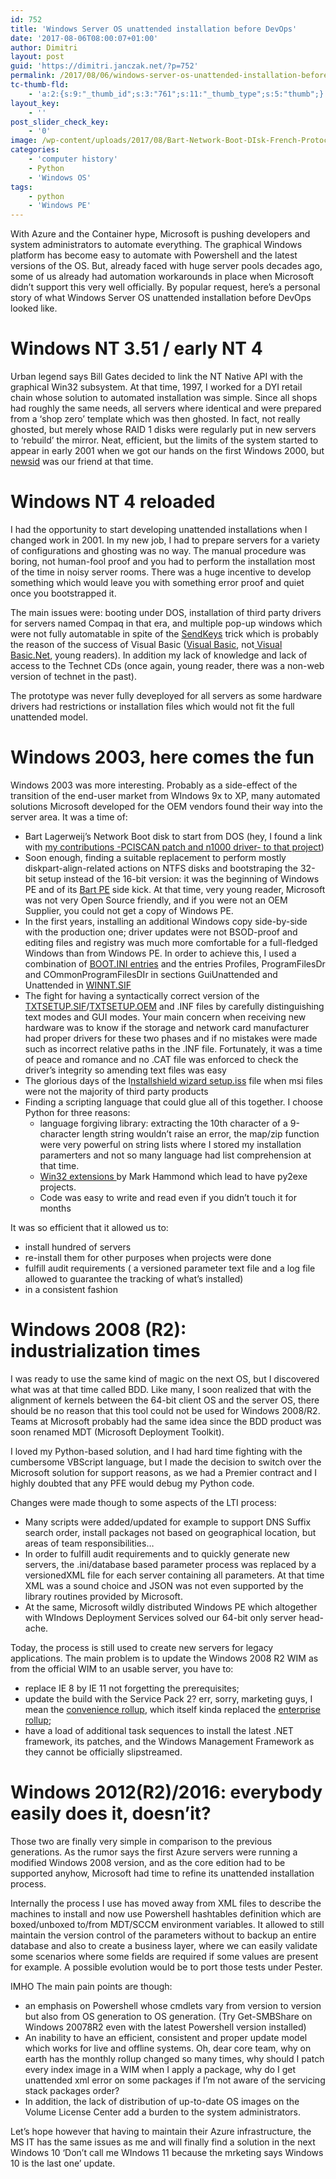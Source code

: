 ```yaml
---
id: 752
title: 'Windows Server OS unattended installation before DevOps'
date: '2017-08-06T08:00:07+01:00'
author: Dimitri
layout: post
guid: 'https://dimitri.janczak.net/?p=752'
permalink: /2017/08/06/windows-server-os-unattended-installation-before-devops/
tc-thumb-fld:
    - 'a:2:{s:9:"_thumb_id";s:3:"761";s:11:"_thumb_type";s:5:"thumb";}'
layout_key:
    - ''
post_slider_check_key:
    - '0'
image: /wp-content/uploads/2017/08/Bart-Network-Boot-DIsk-French-Protocol-Selection.png
categories:
    - 'computer history'
    - Python
    - 'Windows OS'
tags:
    - python
    - 'Windows PE'
---
```


With Azure and the Container hype, Microsoft is pushing developers and system administrators to automate everything. The graphical Windows platform has become easy to automate with Powershell and the latest versions of the OS. But, already faced with huge server pools decades ago, some of us already had automation workarounds in place when Microsoft didn’t support this very well officially. By popular request, here’s a personal story of what Windows Server OS unattended installation before DevOps looked like.

# Windows NT 3.51 / early NT 4

Urban legend says Bill Gates decided to link the NT Native API with the graphical Win32 subsystem. At that time, 1997, I worked for a DYI retail chain whose solution to automated installation was simple. Since all shops had roughly the same needs, all servers where identical and were prepared from a ‘shop zero’ template which was then ghosted. In fact, not really ghosted, but merely whose RAID 1 disks were regularly put in new servers to ‘rebuild’ the mirror. Neat, efficient, but the limits of the system started to appear in early 2001 when we got our hands on the first Windows 2000, but [newsid](https://docs.microsoft.com/en-us/sysinternals/downloads/newsid) was our friend at that time.

# Windows NT 4 reloaded

I had the opportunity to start developing unattended installations when I changed work in 2001. In my new job, I had to prepare servers for a variety of configurations and ghosting was no way. The manual procedure was boring, not human-fool proof and you had to perform the installation most of the time in noisy server rooms. There was a huge incentive to develop something which would leave you with something error proof and quiet once you bootstrapped it.

The main issues were: booting under DOS, installation of third party drivers for servers named Compaq in that era, and multiple pop-up windows which were not fully automatable in spite of the [SendKeys](https://msdn.microsoft.com/en-us/library/microsoft.visualbasic.compatibility.vb6.support.sendkeys(v=vs.110).aspx) trick which is probably the reason of the success of Visual Basic ([Visual Basic](https://en.wikipedia.org/wiki/Visual_Basic), not[ Visual Basic.Net](https://en.wikipedia.org/wiki/Visual_Basic_.NET), young readers). In addition my lack of knowledge and lack of access to the Technet CDs (once again, young reader, there was a non-web version of technet in the past).

The prototype was never fully deveployed for all servers as some hardware drivers had restrictions or installation files which would not fit the full unattended model.

# Windows 2003, here comes the fun

Windows 2003 was more interesting. Probably as a side-effect of the transition of the end-user market from WIndows 9x to XP, many automated solutions Microsoft developed for the OEM vendors found their way into the server area. It was a time of:

- Bart Lagerweij’s Network Boot disk to start from DOS (hey, I found a link with [my contributions -PCISCAN patch and n1000 driver- to that project](http://severinterrier.free.fr/Boot/NetBoot.htm))
- Soon enough, finding a suitable replacement to perform mostly diskpart-align-related actions on NTFS disks and bootstraping the 32-bit setup instead of the 16-bit version: it was the beginning of Windows PE and of its [Bart PE](https://en.wikipedia.org/wiki/BartPE) side kick. At that time, very young reader, Microsoft was not very Open Source friendly, and if you were not an OEM Supplier, you could not get a copy of Windows PE.
- In the first years, installing an additional Windows copy side-by-side with the production one; driver updates were not BSOD-proof and editing files and registry was much more comfortable for a full-fledged Windows than from Windows PE. In order to achieve this, I used a combination of [BOOT.INI entries](https://support.microsoft.com/en-us/help/323427/how-to-manually-edit-the-boot-ini-file-in-a-windows-server-2003-enviro) and the entries Profiles, ProgramFilesDr and COmmonProgramFilesDIr in sections GuiUnattended and Unattended in [WINNT.SIF](http://www.msfn.org/board/topic/43736-changing-programfilesdir-directory/)
- The fight for having a syntactically correct version of the [TXTSETUP.SIF](http://www.msfn.org/board/topic/102617-txtsetupsif/)/[TXTSETUP.OEM](https://msdn.microsoft.com/en-us/library/windows/hardware/ff544738(v=vs.85).aspx) and .INF files by carefully distinguishing text modes and GUI modes. Your main concern when receiving new hardware was to know if the storage and network card manufacturer had proper drivers for these two phases and if no mistakes were made such as incorrect relative paths in the .INF file. Fortunately, it was a time of peace and romance and no .CAT file was enforced to check the driver’s integrity so amending text files was easy
- The glorious days of the I[nstallshield wizard setup.iss](http://helpnet.installshield.com/installshield22helplib/helplibrary/CreatetheResponseFile.htm) file when msi files were not the majority of third party products
- Finding a scripting language that could glue all of this together. I choose Python for three reasons: 
    - language forgiving library: extracting the 10th character of a 9-character length string wouldn’t raise an error, the map/zip function were very powerful on string lists where I stored my installation paramerters and not so many language had list comprehension at that time.
    - [Win32 extensions ](https://sourceforge.net/projects/pywin32/)by Mark Hammond which lead to have py2exe projects.
    - Code was easy to write and read even if you didn’t touch it for months

It was so efficient that it allowed us to:

- install hundred of servers
- re-install them for other purposes when projects were done
- fulfill audit requirements ( a versioned parameter text file and a log file allowed to guarantee the tracking of what’s installed)
- in a consistent fashion

# Windows 2008 (R2): industrialization times

I was ready to use the same kind of magic on the next OS, but I discovered what was at that time called BDD. Like many, I soon realized that with the alignment of kernels between the 64-bit client OS and the server OS, there should be no reason that this tool could not be used for Windows 2008/R2. Teams at Microsoft probably had the same idea since the BDD product was soon renamed MDT (Microsoft Deployment Toolkit).

I loved my Python-based solution, and I had hard time fighting with the cumbersome VBScript language, but I made the decision to switch over the Microsoft solution for support reasons, as we had a Premier contract and I highly doubted that any PFE would debug my Python code.

Changes were made though to some aspects of the LTI process:

- Many scripts were added/updated for example to support DNS Suffix search order, install packages not based on geographical location, but areas of team responsibilities…
- In order to fulfill audit requirements and to quickly generate new servers, the .ini/database based parameter process was replaced by a versionedXML file for each server containing all parameters. At that time XML was a sound choice and JSON was not even supported by the library routines provided by Microsoft.
- At the same, Microsoft wildly distributed Windows PE which altogether with WIndows Deployment Services solved our 64-bit only server head-ache.

Today, the process is still used to create new servers for legacy applications. The main problem is to update the Windows 2008 R2 WIM as from the official WIM to an usable server, you have to:

- replace IE 8 by IE 11 not forgetting the prerequisites;
- update the build with the Service Pack 2? err, sorry, marketing guys, I mean the [convenience rollup](https://support.microsoft.com/en-us/help/3125574/convenience-rollup-update-for-windows-7-sp1-and-windows-server-2008-r2), which itself kinda replaced the [enterprise rollup](https://support.microsoft.com/en-us/help/2775511/an-enterprise-hotfix-rollup-is-available-for-windows-7-sp1-and-windows);
- have a load of additional task sequences to install the latest .NET framework, its patches, and the Windows Management Framework as they cannot be officially slipstreamed.

# Windows 2012(R2)/2016: everybody easily does it, doesn’it?

Those two are finally very simple in comparison to the previous generations. As the rumor says the first Azure servers were running a modified Windows 2008 version, and as the core edition had to be supported anyhow, Microsoft had time to refine its unattended installation process.

Internally the process I use has moved away from XML files to describe the machines to install and now use Powershell hashtables definition which are boxed/unboxed to/from MDT/SCCM environment variables. It allowed to still maintain the version control of the parameters without to backup an entire database and also to create a business layer, where we can easily validate some scenarios where some fields are required if some values are present for example. A possible evolution would be to port those tests under Pester.

IMHO The main pain points are though:

- an emphasis on Powershell whose cmdlets vary from version to version but also from OS generation to OS generation. (Try Get-SMBShare on Windows 20078R2 even with the latest Powershell version installed)
- An inability to have an efficient, consistent and proper update model which works for live and offline systems. Oh, dear core team, why on earth has the monthly rollup changed so many times, why should I patch every index image in a WIM when I apply a package, why do I get unattended xml error on some packages if I’m not aware of the servicing stack packages order?
- In addition, the lack of distribution of up-to-date OS images on the Volume License Center add a burden to the system administrators.

Let’s hope however that having to maintain their Azure infrastructure, the MS IT has the same issues as me and will finally find a solution in the next Windows 10 ‘Don’t call me WIndows 11 because the mrketing says Windows 10 is the last one’ update.